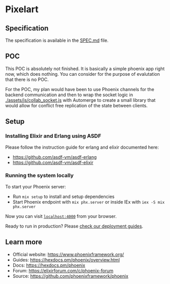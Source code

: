 # Pixelart

## Specification

The specification is available in the [SPEC.md](./SPEC.md) file.

## POC

This POC is absolutely not finished.
It is basically a simple phoenix app right now, which does nothing.
You can consider for the purpose of evalutation that there is no POC.

For the POC, my plan would have been to use Phoenix channels for the backend communication
and then to wrap the socket logic in [./assets/js/collab_socket.js](./assets/js/collab_socket.js) with Automerge to create a small library that would allow for conflict free replication of the state between clients.

## Setup

### Installing Elixir and Erlang using ASDF

Please follow the instruction guide for erlang and elixir documented here:

- https://github.com/asdf-vm/asdf-erlang
- https://github.com/asdf-vm/asdf-elixir

### Running the system locally

To start your Phoenix server:

- Run `mix setup` to install and setup dependencies
- Start Phoenix endpoint with `mix phx.server` or inside IEx with `iex -S mix phx.server`

Now you can visit [`localhost:4000`](http://localhost:4000) from your browser.

Ready to run in production? Please [check our deployment guides](https://hexdocs.pm/phoenix/deployment.html).

## Learn more

- Official website: https://www.phoenixframework.org/
- Guides: https://hexdocs.pm/phoenix/overview.html
- Docs: https://hexdocs.pm/phoenix
- Forum: https://elixirforum.com/c/phoenix-forum
- Source: https://github.com/phoenixframework/phoenix

